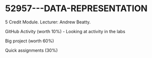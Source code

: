 # 52957---DATA-REPRESENTATION

5 Credit Module. Lecturer: Andrew Beatty. 

GitHub Activity (worth 10%) - Looking at activity in the labs

Big project (worth 60%)

Quick assignments (30%)

